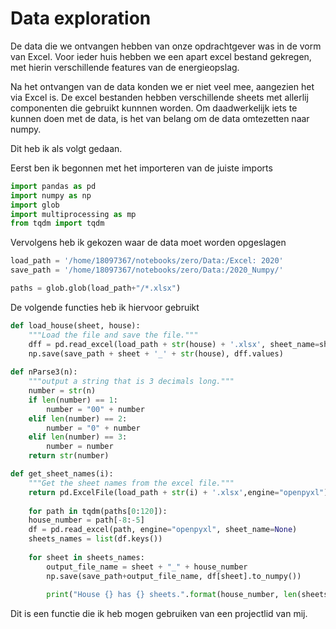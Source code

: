 # Data exploration

De data die we ontvangen hebben van onze opdrachtgever was in de vorm van Excel. Voor ieder huis hebben we een apart excel bestand gekregen, met hierin verschillende features van de energieopslag. 

Na het ontvangen van de data konden we er niet veel mee, aangezien het via Excel is. De excel bestanden hebben verschillende sheets met allerlij componenten die gebruikt kunnnen worden. Om daadwerkelijk iets te kunnen doen met de data, is het van belang om de data omtezetten naar numpy. 

Dit heb ik als volgt gedaan.

Eerst ben ik begonnen met het importeren van de juiste imports
 ```python
 import pandas as pd
import numpy as np
import glob
import multiprocessing as mp
from tqdm import tqdm
```
Vervolgens heb ik gekozen waar de data moet worden opgeslagen
```python
load_path = '/home/18097367/notebooks/zero/Data:/Excel: 2020'
save_path = '/home/18097367/notebooks/zero/Data:/2020_Numpy/'

paths = glob.glob(load_path+"/*.xlsx")
```
De volgende functies heb ik hiervoor gebruikt
```python
def load_house(sheet, house):
    """Load the file and save the file."""
    dff = pd.read_excel(load_path + str(house) + '.xlsx', sheet_name=sheet, engine="openpyxl")
    np.save(save_path + sheet + '_' + str(house), dff.values)
    
def nParse3(n):
    """output a string that is 3 decimals long."""
    number = str(n)
    if len(number) == 1:
        number = "00" + number
    elif len(number) == 2:
        number = "0" + number
    elif len(number) == 3:
        number = number
    return str(number)

def get_sheet_names(i):
    """Get the sheet names from the excel file."""
    return pd.ExcelFile(load_path + str(i) + '.xlsx',engine="openpyxl").sheet_names
    
    for path in tqdm(paths[0:120]):
    house_number = path[-8:-5]
    df = pd.read_excel(path, engine="openpyxl", sheet_name=None)
    sheets_names = list(df.keys())
    
    for sheet in sheets_names:
        output_file_name = sheet + "_" + house_number
        np.save(save_path+output_file_name, df[sheet].to_numpy())
        
        print("House {} has {} sheets.".format(house_number, len(sheets_names)))
```
Dit is een functie die ik heb mogen gebruiken van een projectlid van mij. 
